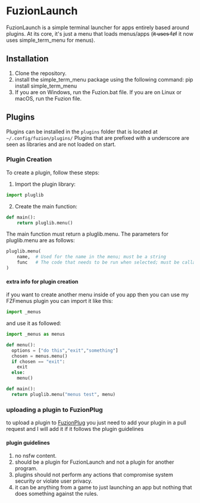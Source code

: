 # FuzionLaunch

FuzionLaunch is a simple terminal launcher for apps entirely based around plugins. At its core, it's just a menu that loads menus/apps (~~it uses fzf~~ it now uses simple_term_menu for menus).

## Installation

1. Clone the repository.
2. install the simple_term_menu package using the following command: pip install simple_term_menu
3. If you are on Windows, run the Fuzion.bat file. If you are on Linux or macOS, run the Fuzion file.

## Plugins

Plugins can be installed in the `plugins` folder that is located at `~/.config/fuzion/plugins/` Plugins that are prefixed with a underscore are seen as libraries and are not loaded on start.

### Plugin Creation

To create a plugin, follow these steps:

1. Import the plugin library:

```python
import pluglib
```
2. Create the main function:
```python
def main():
    return pluglib.menu()
```
The main function must return a pluglib.menu. The parameters for pluglib.menu are as follows:
```python
pluglib.menu(
    name,  # Used for the name in the menu; must be a string
    func   # The code that needs to be run when selected; must be callable
)
```

#### extra info for plugin creation
if you want to create another menu inside of you app then you can use my FZFmenus plugin you can import it like this:
```python
import _menus
```
and use it as followed:
```python
import _menus as menus

def menu():
  options = ["do this","exit","something"]
  chosen = menus.menu()
  if chosen == "exit":
    exit
  else:
    menu()

def main():
  return pluglib.menu("menus test", menu)
```

### uploading a plugin to FuzionPlug

to upload a plugin to [FuzionPlug](https://github.com/artyuiCraft/fuzionplug) you just need to add your plugin in a pull request and I will add it if it follows the plugin guidelines

#### plugin guidelines
1. no nsfw content.
2. should be a plugin for FuzionLaunch and not a plugin for another program.
3. plugins should not perform any actions that compromise system security or violate user privacy.
4. it can be anything from a game to just launching an app but nothing that does something against the rules.
